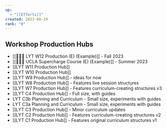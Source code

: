 ```yaml
---
up:
  - "[[Efforts]]"
created: 2023-08-19
rank: "0"
---
```




## Workshop Production Hubs
- [[👨🏻‍🏫 LYT W12 Production (E) (Example)]] - Fall 2023
- [[👨🏻‍🏫 UCLA Supercharge Course (E) (Example)]] - Summer 2023
- [[LYT W11 Production Hub]]
- [[LYT W10 Production Hub]]
- [[LYT W9 Production Hub]] - ideas for now
- [[LYT W8 Production Hub]] - Features live session structures
- [[LYT W7 Production Hub]] - Features curriculum-creating structures v3
- [[LYT C4 Production Hub]] - Full size, with guides
- LYT C3b Planning and Curriculum - Small size, experiments with guides
- LYT C3a Planning and Curriculum - Small size, experiments with guides
- [[LYT C3 Production Hub]] - Minor curriculum updates
- [[LYT C2 Production Hub]] - Features curriculum-creating structures v2
- [[LYT C1 Production Hub]] - Features original curriculum structures v1